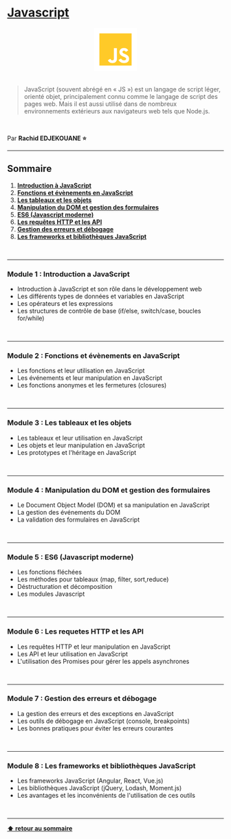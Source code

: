 # [Javascript](https://fr.javascript.info/)

<center>
<img src="./img/javascript-logo.png" alt="Javascript Logo" width="100">
</center>

<br>

> JavaScript (souvent abrégé en « JS ») est un langage de script léger, orienté objet, principalement connu comme le langage de script des pages web. Mais il est aussi utilisé dans de nombreux environnements extérieurs aux navigateurs web tels que Node.js.

<br>

Par **Rachid EDJEKOUANE ⭐️**

---

## Sommaire

1. **[Introduction à JavaScript](#module-1--introduction-a-javascript)**
2. **[Fonctions et évènements en JavaScript](#module-2--fonctions-et-évènements-en-javascript)**
3. **[Les tableaux et les objets](#module-3--les-tableaux-et-les-objets)**
4. **[Manipulation du DOM et gestion des formulaires](#module-4--manipulation-du-dom-et-gestion-des-formulaires)**
5. **[ES6 (Javascript moderne)](#module-5--es6-javascript-moderne)**
6. **[Les requêtes HTTP et les API](#module-6--les-requetes-http-et-les-api)**
7. **[Gestion des erreurs et débogage](#module-7--gestion-des-erreurs-et-débogage)**
8. **[Les frameworks et bibliothèques JavaScript](#module-8--les-frameworks-et-bibliothèques-javascript)**

<br>

---

### Module 1 : Introduction a JavaScript

-   Introduction à JavaScript et son rôle dans le développement web
-   Les différents types de données et variables en JavaScript
-   Les opérateurs et les expressions
-   Les structures de contrôle de base (if/else, switch/case, boucles for/while)

<br>

---

### Module 2 : Fonctions et évènements en JavaScript

-   Les fonctions et leur utilisation en JavaScript
-   Les événements et leur manipulation en JavaScript
-   Les fonctions anonymes et les fermetures (closures)

<br>

---

### Module 3 : Les tableaux et les objets

-   Les tableaux et leur utilisation en JavaScript
-   Les objets et leur manipulation en JavaScript
-   Les prototypes et l'héritage en JavaScript

<br>

---

### Module 4 : Manipulation du DOM et gestion des formulaires

-   Le Document Object Model (DOM) et sa manipulation en JavaScript
-   La gestion des événements du DOM
-   La validation des formulaires en JavaScript

<br>

---

### Module 5 : ES6 (Javascript moderne)

-   Les fonctions fléchées
-   Les méthodes pour tableaux (map, filter, sort,reduce)
-   Déstructuration et décomposition
-   Les modules Javascript

<br>

---

### Module 6 : Les requetes HTTP et les API

-   Les requêtes HTTP et leur manipulation en JavaScript
-   Les API et leur utilisation en JavaScript
-   L'utilisation des Promises pour gérer les appels asynchrones

<br>

---

### Module 7 : Gestion des erreurs et débogage

-   La gestion des erreurs et des exceptions en JavaScript
-   Les outils de débogage en JavaScript (console, breakpoints)
-   Les bonnes pratiques pour éviter les erreurs courantes

<br>

---

### Module 8 : Les frameworks et bibliothèques JavaScript

-   Les frameworks JavaScript (Angular, React, Vue.js)
-   Les bibliothèques JavaScript (jQuery, Lodash, Moment.js)
-   Les avantages et les inconvénients de l'utilisation de ces outils

<br>

---

**[⬆ retour au sommaire](#)**
